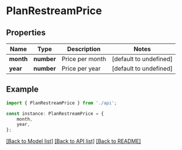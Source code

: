# PlanRestreamPrice


## Properties

Name | Type | Description | Notes
------------ | ------------- | ------------- | -------------
**month** | **number** | Price per month | [default to undefined]
**year** | **number** | Price per year | [default to undefined]

## Example

```typescript
import { PlanRestreamPrice } from './api';

const instance: PlanRestreamPrice = {
    month,
    year,
};
```

[[Back to Model list]](../README.md#documentation-for-models) [[Back to API list]](../README.md#documentation-for-api-endpoints) [[Back to README]](../README.md)
